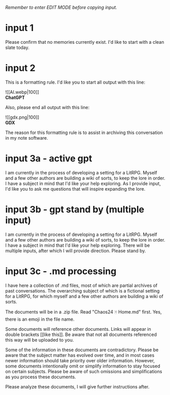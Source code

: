 *Remember to enter EDIT MODE before copying input.*

# input 1
Please confirm that no memories currently exist. I'd like to start with a clean slate today.

# input 2
This is a formatting rule. I'd like you to start all output with this line:

![[AI.webp|100]] <br> **ChatGPT**

Also, please end all output with this line:

![[gdx.png|100]] <br> **GDX**

The reason for this formatting rule is to assist in archiving this conversation in my note software.

# input 3a - active gpt
I am currently in the process of developing a setting for a LitRPG. Myself and a few other authors are building a wiki of sorts, to keep the lore in order. I have a subject in mind that I'd like your help exploring. As I provide input, I'd like you to ask me questions that will inspire expanding the lore.

# input 3b - gpt stand by (multiple input)
I am currently in the process of developing a setting for a LitRPG. Myself and a few other authors are building a wiki of sorts, to keep the lore in order. I have a subject in mind that I'd like your help exploring. There will be multiple inputs, after which I will provide direction. Please stand by.

# input 3c - .md processing
I have here a collection of .md files, most of which are partial archives of past conversations. The overarching subject of which is a fictional setting for a LitRPG, for which myself and a few other authors are building a wiki of sorts.

The documents will be in a .zip file. Read "Chaos24 🀄 Home.md" first. Yes, there is an emoji in the file name.

Some documents will reference other documents. Links will appear in double brackets [[like this]]. Be aware that not all documents referenced this way will be uploaded to you.

Some of the information in these documents are contradictory. Please be aware that the subject matter has evolved over time, and in most cases newer information should take priority over older information. However, some documents intentionally omit or simplify information to stay focused on certain subjects. Please be aware of such omissions and simplifications as you process these documents.

Please analyze these documents, I will give further instructions after.